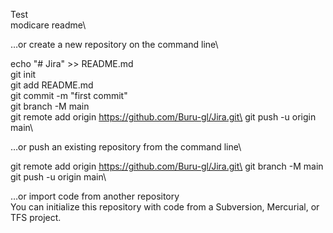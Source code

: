 Test\
modicare readme\

…or create a new repository on the command line\

echo "# Jira" >> README.md\
git init\
git add README.md\
git commit -m "first commit"\
git branch -M main\
git remote add origin https://github.com/Buru-gl/Jira.git\
git push -u origin main\

…or push an existing repository from the command line\

git remote add origin https://github.com/Buru-gl/Jira.git\
git branch -M main\
git push -u origin main\

…or import code from another repository\
You can initialize this repository with code from a Subversion, Mercurial, or TFS project.

